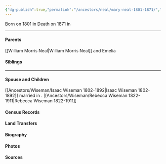 ```yaml
---
{"dg-publish":true,"permalink":"/ancestors/neal/mary-neal-1801-1871/","tags":["Mary-Neal"]}
---
```


Born on  1801 in <!-- link to place -->
Death on 1871 in <!-- link to place -->

---
#### Parents

[[William Morris Neal\|William Morris Neal]] and Emelia
#### Siblings
<!-- Link to sibling -->

---
#### Spouse and Children
[[Ancestors/Wiseman/Isaac Wiseman 1802-1892\|Isaac Wiseman 1802-1892]] married <!-- link to date --> in <!-- link to place -->.
[[Ancestors/Wiseman/Rebecca Wiseman 1822-1911\|Rebecca Wiseman 1822-1911]]
#### Census Records

#### Land Transfers

#### Biography

#### Photos

#### Sources

